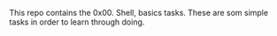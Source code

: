 This repo contains the 0x00. Shell, basics tasks. These are som simple tasks in order to learn through doing.